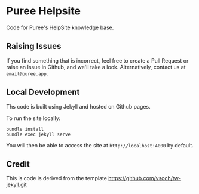 # Puree Helpsite

Code for Puree's HelpSite knowledge base.

## Raising Issues

If you find something that is incorrect, feel free to create a Pull Request or raise an Issue in Github, and we'll take a look.
Alternatively, contact us at `email@puree.app`.

## Local Development

Ths code is built using Jekyll and hosted on Github pages.

To run the site locally:

```
bundle install
bundle exec jekyll serve
```

You will then be able to access the site at `http://localhost:4000` by default.

## Credit

This is code is derived from the template https://github.com/vsoch/tw-jekyll.git
